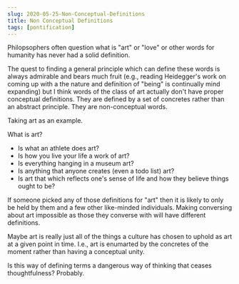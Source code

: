 ```yaml
---
slug: 2020-05-25-Non-Conceptual-Definitions
title: Non Conceptual Definitions
tags: [pontification]
---
```


Philopsophers often question what is "art" or "love" or other words for humanity has never had a solid definition.

The quest to finding a general principle which can define these words is always admirable and bears much fruit (e.g., reading Heidegger's work on coming up with a the nature and definition of "being" is continually mind expanding) but I think words of the class of art
actually don't have proper conceptual definitions. They are defined by a set of concretes rather than an abstract principle. They are non-conceptual words.<!--truncate-->

Taking art as an example.

What is art?
* Is what an athlete does art?
* Is how you live your life a work of art?
* Is everything hanging in a museum art?
* Is anything that anyone creates (even a todo list) art?
* Is art that which reflects one's sense of life and how they believe things ought to be?

If someone picked any of those definitions for "art" then it is likely to only be held by them and a few other like-minded individuals. Making conversing about art impossible as those they converse with will have different definitions.

Maybe art is really just all of the things a culture has chosen to uphold as art at a given point in time. I.e., art is enumarted by the concretes of the moment rather than having a conceptual unity.

Is this way of defining terms a dangerous way of thinking that ceases thoughtfulness? Probably.
